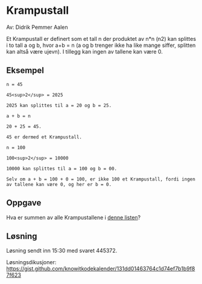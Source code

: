 # Krampustall

Av: Didrik Pemmer Aalen

Et Krampustall er definert som et tall n der produktet av n*n (n2) kan splittes i to tall a og b, hvor a+b = n (a og b trenger ikke ha like mange siffer, splitten kan altså være ujevn). I tillegg kan ingen av tallene kan være 0.

## Eksempel

```
n = 45

45<sup>2</sup> = 2025

2025 kan splittes til a = 20 og b = 25.

a + b = n

20 + 25 = 45.

45 er dermed et Krampustall.

n = 100

100<sup>2</sup> = 10000

10000 kan splittes til a = 100 og b = 00.

Selv om a + b = 100 + 0 = 100, er ikke 100 et Krampustall, fordi ingen av tallene kan være 0, og her er b = 0.
```

## Oppgave

Hva er summen av alle Krampustallene i [denne listen](./krampus.txt)?

## Løsning

Løsning sendt inn 15:30 med svaret 445372.

Løsningsdikusjoner: https://gist.github.com/knowitkodekalender/131dd01463764c1d74ef7b1b9f87f623
